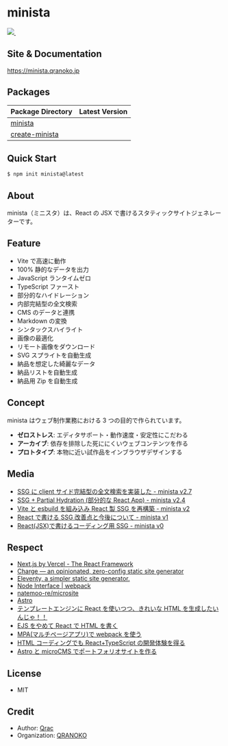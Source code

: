 # minista

<p>
  <a aria-label="Made by QRANOKO" href="https://qranoko.jp">
    <img src="https://img.shields.io/badge/MADE%20BY%20QRANOKO-212121.svg?style=for-the-badge&labelColor=212121">
  </a>
  <a aria-label="License" href="https://github.com/qrac/minista/blob/master/LICENSE">
    <img alt="" src="https://img.shields.io/npm/l/minista.svg?style=for-the-badge&labelColor=212121">
  </a>
</p>

## Site & Documentation

https://minista.qranoko.jp

## Packages

<!-- prettier-ignore -->
| Package Directory | Latest Version |
| --- | --- |
| [minista](https://github.com/qrac/minista/tree/main/packages/minista) | <a aria-label="NPM version" href="https://www.npmjs.com/package/minista"><img alt="" src="https://img.shields.io/npm/v/minista.svg?style=for-the-badge&labelColor=212121"></a> |
| [create-minista](https://github.com/qrac/minista/tree/main/packages/create-minista) | <a aria-label="NPM version" href="https://www.npmjs.com/package/create-minista"><img alt="" src="https://img.shields.io/npm/v/create-minista.svg?style=for-the-badge&labelColor=212121"></a> |

## Quick Start

```bash
$ npm init minista@latest
```

## About

minista（ミニスタ）は、React の JSX で書けるスタティックサイトジェネレーターです。

## Feature

- Vite で高速に動作
- 100% 静的なデータを出力
- JavaScript ランタイムゼロ
- TypeScript ファースト
- 部分的なハイドレーション
- 内部完結型の全文検索
- CMS のデータと連携
- Markdown の変換
- シンタックスハイライト
- 画像の最適化
- リモート画像をダウンロード
- SVG スプライトを自動生成
- 納品を想定した綺麗なデータ
- 納品リストを自動生成
- 納品用 Zip を自動生成

## Concept

minista はウェブ制作業務における 3 つの目的で作られています。

- **ゼロストレス**: エディタサポート・動作速度・安定性にこだわる
- **アーカイブ**: 依存を排除した死ににくいウェブコンテンツを作る
- **プロトタイプ**: 本物に近い試作品をインブラウザデザインする

## Media

- [SSG に client サイド完結型の全文検索を実装した - minista v2.7](https://zenn.dev/qrac/articles/653f7512b707ff)
- [SSG + Partial Hydration (部分的な React App) - minista v2.4](https://zenn.dev/qrac/articles/b9c65c1c0be901)
- [Vite と esbuild を組み込み React 製 SSG を再構築 - minista v2](https://zenn.dev/qrac/articles/fbbbe7ccc3bdb1)
- [React で書ける SSG 改善点と今後について - minista v1](https://zenn.dev/qrac/articles/a24de970148c7e)
- [React(JSX)で書けるコーディング用 SSG - minista v0](https://zenn.dev/qrac/articles/7537521afcd1bf)

## Respect

- [Next.js by Vercel - The React Framework](https://nextjs.org/)
- [Charge — an opinionated, zero-config static site generator](https://charge.js.org/)
- [Eleventy, a simpler static site generator.](https://www.11ty.dev/)
- [Node Interface | webpack](https://webpack.js.org/api/node/)
- [natemoo-re/microsite](https://github.com/natemoo-re/microsite)
- [Astro](https://astro.build/)
- [テンプレートエンジンに React を使いつつ、きれいな HTML を生成したいんじゃ！！](https://zenn.dev/otsukayuhi/articles/e52651b4e2c5ae7c4a17)
- [EJS をやめて React で HTML を書く](https://zenn.dev/hisho/scraps/4ef6c6106a6395)
- [MPA(マルチページアプリ)で webpack を使う](https://www.key-p.com/blog/staff/archives/107125)
- [HTML コーディングでも React+TypeScript の開発体験を得る](https://zenn.dev/nanaki14/articles/html-template-react)
- [Astro と microCMS でポートフォリオサイトを作る](https://zenn.dev/takanorip/articles/c75717c280c81d)

## License

- MIT

## Credit

- Author: [Qrac](https://qrac.jp)
- Organization: [QRANOKO](https://qranoko.jp)
